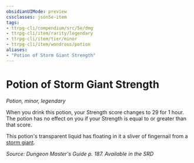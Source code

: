 ```yaml
---
obsidianUIMode: preview
cssclasses: json5e-item
tags:
- ttrpg-cli/compendium/src/5e/dmg
- ttrpg-cli/item/rarity/legendary
- ttrpg-cli/item/tier/minor
- ttrpg-cli/item/wondrous/potion
aliases: 
- "Potion of Storm Giant Strength"
---
```

# Potion of Storm Giant Strength
*Potion, minor, legendary*  



When you drink this potion, your Strength score changes to 29 for 1 hour. The potion has no effect on you if your Strength is equal to or greater than that score.

This potion's transparent liquid has floating in it a sliver of fingernail from a [storm giant](3-Mechanics/CLI/bestiary/giant/storm-giant.md).

*Source: Dungeon Master's Guide p. 187. Available in the <span title='Systems Reference Document (5.1)'>SRD</span>*